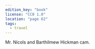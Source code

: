 ```yaml
---
edition_key: "book"
license: "CC0 1.0"
location: "page 62"
tags:
  - travel
---
```

Mr. Nicols and Barthilmew Hickman
cam.

